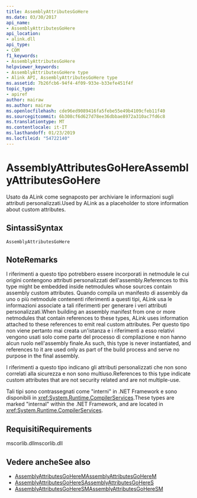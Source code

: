 ```yaml
---
title: AssemblyAttributesGoHere
ms.date: 03/30/2017
api_name:
- AssemblyAttributesGoHere
api_location:
- alink.dll
api_type:
- COM
f1_keywords:
- AssemblyAttributesGoHere
helpviewer_keywords:
- AssemblyAttributesGoHere type
- Alink API, AssemblyAttributesGoHere type
ms.assetid: 7b26fcb6-94f4-4f09-933e-b33efe451f4f
topic_type:
- apiref
author: mairaw
ms.author: mairaw
ms.openlocfilehash: cde96ed9089416fa5febe55e49b4109cfeb11f40
ms.sourcegitcommit: 6b308cf6d627d78ee36dbbae8972a310ac7fd6c8
ms.translationtype: MT
ms.contentlocale: it-IT
ms.lasthandoff: 01/23/2019
ms.locfileid: "54722140"
---
```

# <a name="assemblyattributesgohere"></a><span data-ttu-id="431cb-102">AssemblyAttributesGoHere</span><span class="sxs-lookup"><span data-stu-id="431cb-102">AssemblyAttributesGoHere</span></span>
<span data-ttu-id="431cb-103">Usato da ALink come segnaposto per archiviare le informazioni sugli attributi personalizzati.</span><span class="sxs-lookup"><span data-stu-id="431cb-103">Used by ALink as a placeholder to store information about custom attributes.</span></span>  
  
## <a name="syntax"></a><span data-ttu-id="431cb-104">Sintassi</span><span class="sxs-lookup"><span data-stu-id="431cb-104">Syntax</span></span>  
  
```  
AssemblyAttributesGoHere  
```  
  
## <a name="remarks"></a><span data-ttu-id="431cb-105">Note</span><span class="sxs-lookup"><span data-stu-id="431cb-105">Remarks</span></span>  
 <span data-ttu-id="431cb-106">I riferimenti a questo tipo potrebbero essere incorporati in netmodule le cui origini contengono attributi personalizzati dell'assembly.</span><span class="sxs-lookup"><span data-stu-id="431cb-106">References to this type might be embedded inside netmodules whose sources contain assembly custom attributes.</span></span> <span data-ttu-id="431cb-107">Quando compila un manifesto di assembly da uno o più netmodule contenenti riferimenti a questi tipi, ALink usa le informazioni associate a tali riferimenti per generare i veri attributi personalizzati.</span><span class="sxs-lookup"><span data-stu-id="431cb-107">When building an assembly manifest from one or more netmodules that contain references to these types, ALink uses information attached to these references to emit real custom attributes.</span></span> <span data-ttu-id="431cb-108">Per questo tipo non viene pertanto mai creata un'istanza e i riferimenti a esso relativi vengono usati solo come parte del processo di compilazione e non hanno alcun ruolo nell'assembly finale.</span><span class="sxs-lookup"><span data-stu-id="431cb-108">As such, this type is never instantiated, and references to it are used only as part of the build process and serve no purpose in the final assembly.</span></span>  
  
 <span data-ttu-id="431cb-109">I riferimenti a questo tipo indicano gli attributi personalizzati che non sono correlati alla sicurezza e non sono multiuso.</span><span class="sxs-lookup"><span data-stu-id="431cb-109">References to this type indicate custom attributes that are not security related and are not multiple-use.</span></span>  
  
 <span data-ttu-id="431cb-110">Tali tipi sono contrassegnati come "interni" in .NET Framework e sono disponibili in <xref:System.Runtime.CompilerServices>.</span><span class="sxs-lookup"><span data-stu-id="431cb-110">These types are marked "internal" within the .NET Framework, and are located in <xref:System.Runtime.CompilerServices>.</span></span>  
  
## <a name="requirements"></a><span data-ttu-id="431cb-111">Requisiti</span><span class="sxs-lookup"><span data-stu-id="431cb-111">Requirements</span></span>  
 <span data-ttu-id="431cb-112">mscorlib.dll</span><span class="sxs-lookup"><span data-stu-id="431cb-112">mscorlib.dll</span></span>  
  
## <a name="see-also"></a><span data-ttu-id="431cb-113">Vedere anche</span><span class="sxs-lookup"><span data-stu-id="431cb-113">See also</span></span>
- [<span data-ttu-id="431cb-114">AssemblyAttributesGoHereM</span><span class="sxs-lookup"><span data-stu-id="431cb-114">AssemblyAttributesGoHereM</span></span>](../../../../docs/framework/unmanaged-api/alink/assemblyattributesgoherem.md)
- [<span data-ttu-id="431cb-115">AssemblyAttributesGoHereS</span><span class="sxs-lookup"><span data-stu-id="431cb-115">AssemblyAttributesGoHereS</span></span>](../../../../docs/framework/unmanaged-api/alink/assemblyattributesgoheres.md)
- [<span data-ttu-id="431cb-116">AssemblyAttributesGoHereSM</span><span class="sxs-lookup"><span data-stu-id="431cb-116">AssemblyAttributesGoHereSM</span></span>](../../../../docs/framework/unmanaged-api/alink/assemblyattributesgoheresm.md)

